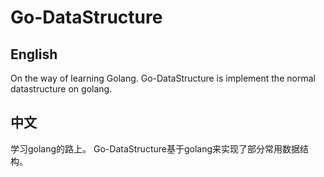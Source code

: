 # Go-DataStructure
## English
On the way of learning Golang.
Go-DataStructure is implement the normal datastructure on golang.

## 中文
学习golang的路上。
Go-DataStructure基于golang来实现了部分常用数据结构。

